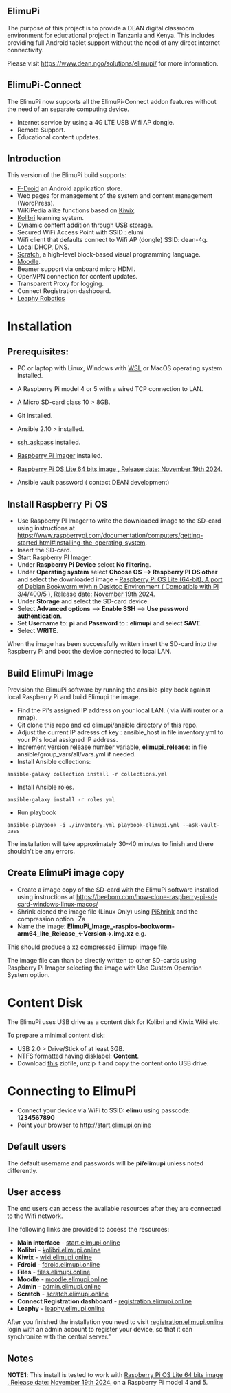 ## ElimuPi

The purpose of this project is to provide a DEAN digital classroom environment for educational project in Tanzania and Kenya. This includes providing full Android tablet support without the need of any direct internet connectivity.

Please visit https://www.dean.ngo/solutions/elimupi/  for more information.

## ElimuPi-Connect
The ElimuPi now supports all the ElimuPi-Connect addon features without the need of an separate computing device.

- Internet service by using a 4G LTE USB Wifi AP dongle.
- Remote Support.
- Educational content updates.

## Introduction

This version of the ElimuPi build supports:

- [F-Droid](https://f-droid.org/) an Android application store.
- Web pages for management of the system and content management (WordPress).
- WiKiPedia alike functions based on [Kiwix](https://www.kiwix.org/en/about/).
- [Kolibri](https://learningequality.org/kolibri/) learning system.
- Dynamic content addition through USB storage.
- Secured WiFi Access Point with SSID : elumi
- Wifi client that defaults connect to Wifi AP (dongle) SSID: dean-4g.
- Local DHCP, DNS.
- [Scratch](https://scratch.mit.edu/about), a high-level block-based visual programming language.
- [Moodle](https://moodle.org/).
- Beamer support via onboard micro HDMI.
- OpenVPN connection for content updates.
- Transparent Proxy for logging.
- Connect Registration dashboard.
- [Leaphy Robotics](https://github.com/leaphy-robotics/leaphy-blocks)

#  Installation

## Prerequisites:
 - PC or laptop with Linux, Windows with [WSL](https://ubuntu.com/wsl) or MacOS operating system installed.
 - A Raspberry Pi model 4 or 5 with a wired TCP connection to LAN.
 - A Micro SD-card class 10 > 8GB.
 - Git installed.
 - Ansible 2.10 > installed.
 - [ssh_askpass](https://packages.ubuntu.com/search?keywords=ssh-askpass) installed.
 - [Raspberry Pi Imager](https://www.raspberrypi.com/software/)  installed.
 - [Raspberry Pi OS Lite 64 bits image , Release date:  November 19th 2024.](https://downloads.raspberrypi.com/raspios_lite_arm64/images/raspios_lite_arm64-2024-11-19/2024-11-19-raspios-bookworm-arm64-lite.img.xz)

 - Ansible vault password ( contact DEAN development)

## Install Raspberry Pi OS

 - Use Raspberry PI Imager to write the downloaded image to the SD-card using instructions at  https://www.raspberrypi.com/documentation/computers/getting-started.html#installing-the-operating-system.
 - Insert the SD-card.
 - Start Raspberry PI Imager.
 - Under **Raspberry Pi Device** select **No filtering**.
 - Under **Operating system** select **Choose OS --> Raspberry PI OS other** and select the downloaded image - [Raspberry Pi OS Lite (64-bit), A port of Debian Bookworm wiyh n Desktop Environment ( Compatible with PI 3/4/400/5 ), Release date: November 19th 2024.](https://downloads.raspberrypi.com/raspios_lite_arm64/images/raspios_lite_arm64-2024-11-19/2024-11-19-raspios-bookworm-arm64-lite.img.xz)
 - Under **Storage** and select the SD-card device.
 - Select **Advanced options** -->  **Enable SSH** --> **Use password authentication**.
 - Set **Username** to: **pi** and **Password** to : **elimupi** and select **SAVE**.
 - Select **WRITE**.

 When the image has been successfully written insert the SD-card into the Raspberry Pi and boot the device connected to local LAN.

## Build ElimuPi Image

Provision the ElimuPi software by running the ansible-play book against local Raspberry Pi and build Elimupi the image.

 - Find the Pi's assigned IP address on your local LAN. ( via Wifi router or a nmap).
 - Git clone this repo and cd elimupi/ansible directory of this repo.
 - Adjust the current IP adresss of key : ansible_host  in file  inventory.yml to your Pi's local assigned IP address.
 - Increment version release number variable, **elimupi_release**: in file ansible/group_vars/all/vars.yml if needed.
 - Install Ansible collections:

`ansible-galaxy collection install -r collections.yml`

 - Install Ansible roles.

`ansible-galaxy install -r roles.yml`

 - Run playbook

`ansible-playbook -i ./inventory.yml playbook-elimupi.yml --ask-vault-pass`

The installation will take approximately 30-40 minutes to finish and there shouldn't be any errors.

## Create ElimuPi image copy

 - Create a image copy of the SD-card with the ElimuPi software installed using instructions at https://beebom.com/how-clone-raspberry-pi-sd-card-windows-linux-macos/
 - Shrink cloned the image file (Linux Only) using [PiShrink](https://github.com/Drewsif/PiShrink) and the compression option -Za
 - Name the image: **ElimuPi_Image_<YYYY-MM-DD>-raspios-bookworm-arm64_lite_Release_<-Version->.img.xz** e.g.

This should produce a xz compressed Elimupi image file.

The image file can than be directly written to other SD-cards using Raspberry Pi Imager selecting the image with Use Custom Operation System option.

# Content Disk

The ElimuPi uses USB drive as a content disk for Kolibri and Kiwix Wiki etc.

To prepare a minimal content disk:

-  USB 2.0 > Drive/Stick of at least 3GB.
-  NTFS formatted having disklabel: **Content**.
-  Download [this](https://deannl.sharepoint.com/:u:/r/sites/ElimuPi/Gedeelde%20documenten/ElimuPi_minimal_contentdisk/Contentdisk_minimal.zip?csf=1&web=1&e=9CfOx0) zipfile, unzip it and copy the content onto USB drive.

# Connecting to ElimuPi

-  Connect your device via WiFi to SSID:  **elimu** using passcode: **1234567890**
-  Point your browser to http://start.elimupi.online

## Default users
The default username and passwords will be **pi/elimupi** unless noted differently.

## User access
The end users can access the available resources after they are connected to the Wifi network.

The following links are provided to access the resources:

- **Main interface** - [start.elimupi.online](http://start.elimupi.online)
- **Kolibri** - [kolibri.elimupi.online](http://kolibri.elimupi.online)
- **Kiwix** - [wiki.elimupi.online](http://wiki.elimupi.online)
- **Fdroid** - [fdroid.elimupi.online](http://fdroid.elimupi.online)
- **Files** - [files.elimupi.online](http://files.elimupi.online)
- **Moodle** - [moodle.elimupi.online](http://moodle.elimupi.online)
- **Admin** - [admin.elimupi.online](http://admin.elimupi.online)
- **Scratch** - [scratch.elimupi.online](http://scratch.elimupi.online)
- **Connect Registration dashboard** - [registration.elimupi.online](http://registration.elimupi.online)
- **Leaphy** - [leaphy.elimupi.online](https://leaphy.elimupi.online)

After you finished the installation you need to visit [registration.elimupi.online](http://registration.elimupi.online) login with an admin account to register your device, so that it can synchronize with the central server."

## Notes
**NOTE1**: This install is tested to work with [Raspberry Pi OS Lite 64 bits image , Release date: November 19th 2024.](https://downloads.raspberrypi.com/raspios_lite_arm64/images/raspios_lite_arm64-2024-11-19/2024-11-19-raspios-bookworm-arm64-lite.img.xz) on a Raspberry Pi model 4 and 5.
